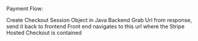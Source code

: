 Payment Flow:

Create Checkout Session Object in Java Backend
Grab Url from response, send it back to frontend
Front end navigates to this url where the Stripe Hosted Checkout is contained